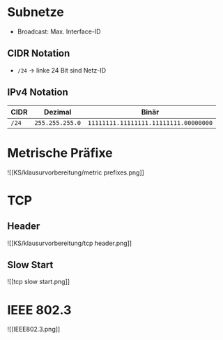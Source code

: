 # Subnetze
- Broadcast: Max. Interface-ID

## CIDR Notation
- `/24` $\to$ linke 24 Bit sind Netz-ID

## IPv4 Notation
|CIDR|Dezimal|Binär|
|-|-|-|
|`/24`|`255.255.255.0`|`11111111.11111111.11111111.00000000`|

# Metrische Präfixe

![[KS/klausurvorbereitung/metric prefixes.png]]

# TCP

## Header

![[KS/klausurvorbereitung/tcp header.png]]

## Slow Start

![[tcp slow start.png]]
# IEEE 802.3


![[IEEE802.3.png]]
